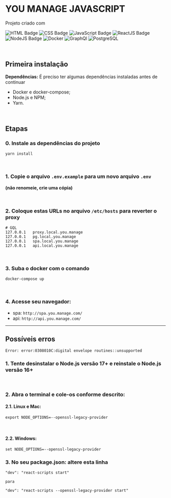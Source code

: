 # YOU MANAGE JAVASCRIPT

Projeto criado com

![HTML Badge](https://img.shields.io/badge/-HTML-orange)
![CSS Badge](https://img.shields.io/badge/-CSS-blue)
![JavaScript Badge](https://img.shields.io/badge/-JavaScript-yellow)
![ReactJS Badge](https://img.shields.io/badge/-ReactJS-blue)
![NodeJS Badge](https://img.shields.io/badge/-Node.js-green)
![Docker](https://img.shields.io/badge/Docker-blue)
![GraphQl](https://img.shields.io/badge/GraphQl-purple)
![PostgreSQL](https://img.shields.io/badge/PostgreSQL-blue)

&nbsp;

## Primeira instalação

**Dependências:** É preciso ter algumas dependências instaladas antes de continuar

- Docker e docker-compose;
- Node.js e NPM;
- Yarn.

&nbsp;

## Etapas

### 0. Instale as dependências do projeto

```
yarn install
```

&nbsp;

### 1. Copie o arquivo `.env.example` para um novo arquivo `.env`

**(não renomeie, crie uma cópia)**

&nbsp;

### 2. Coloque estas URLs no arquivo `/etc/hosts` para reverter o proxy

```
# GQL
127.0.0.1   proxy.local.you.manage
127.0.0.1   pg.local.you.manage
127.0.0.1   spa.local.you.manage
127.0.0.1   api.local.you.manage
```

&nbsp;

### 3. Suba o docker com o comando

```
docker-compose up
```

&nbsp;

### 4. Acesse seu navegador: 
- spa: `http://spa.you.manage.com/`
- api: `http://api.you.manage.com/`

---

## Possíveis erros
```
Error: error:0308010C:digital envelope routines::unsupported
```

### 1. Tente desinstalar o Node.js versão 17+ e reinstale o Node.js versão 16+

&nbsp;

### 2. Abra o terminal e cole-os conforme descrito:
#### 2.1. Linux e Mac:
```
export NODE_OPTIONS=--openssl-legacy-provider
```

&nbsp;

#### 2.2. Windows:
```
set NODE_OPTIONS=--openssl-legacy-provider
```

### 3. No seu package.json: altere esta linha
```
"dev": "react-scripts start"

para

"dev": "react-scripts --openssl-legacy-provider start"
```
